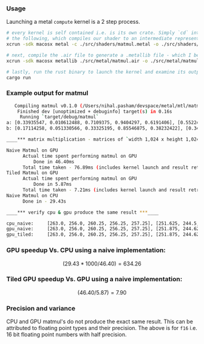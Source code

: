 ### Usage

Launching a metal `compute` kernel is a 2 step process. 

```sh
# every kernel is self contained i.e. is its own crate. Simply `cd` into a kernel's directory and run
# the following, which compiles our shader to an intermediate representation using the metal utility
xcrun -sdk macosx metal -c ./src/shaders/matmul.metal -o ./src/shaders/matmul.air

# next, compile the .air file to generate a .metallib file - which I believe is LLVM IR (need confirmation)
xcrun -sdk macosx metallib ./src/metal/matmul.air -o ./src/metal/matmul.metallib

# lastly, run the rust binary to launch the kernel and examine its output.
cargo run
```
### Example output for matmul

```sh
   Compiling matmul v0.1.0 (/Users/nihal.pasham/devspace/metal/mtl/matmul)
    Finished dev [unoptimized + debuginfo] target(s) in 0.16s
     Running `target/debug/matmul`
a: [0.33935547, 0.010612488, 0.7109375, 0.9404297, 0.6191406], [0.5522461, 0.9848633, 0.55859375, 0.95214844, 0.39819336]
b: [0.17114258, 0.051330566, 0.33325195, 0.85546875, 0.38232422], [0.34301758, 0.9003906, 0.41357422, 0.08544922, 0.6113281]

____*** matrix multiplication - matrices of `width 1,024 x height 1,024` elements of type `half::binary16::f16` ***___

Naive Matmul on GPU
      Actual time spent performing matmul on GPU
          Done in 46.40ms
      Total time taken - 76.89ms (includes kernel launch and result retreival)
Tiled Matmul on GPU
      Actual time spent performing matmul on GPU
          Done in 5.87ms
      Total time taken - 7.21ms (includes kernel launch and result retreival)
Naive Matmul on CPU
      Done in - 29.43s

____*** verify cpu & gpu produce the same result ***____

cpu_naive:     [263.0, 256.0, 260.25, 256.25, 257.25], [251.625, 244.5, 247.5, 250.25, 243.0]
gpu_naive:     [263.0, 256.0, 260.25, 256.25, 257.25], [251.875, 244.625, 247.5, 250.125, 243.0]
gpu_tiled:     [263.0, 256.0, 260.25, 256.25, 257.25], [251.875, 244.625, 247.5, 250.125, 243.0]
```
### GPU speedup Vs. CPU using a naive implementation:

$$(29.43 * 1000/46.40) = 634.26$$ 

### Tiled GPU speedup Vs. GPU using a naive implementation:

$$(46.40/5.87) = 7.90$$ 

### Precision and variance

CPU and GPU matmul's do not produce the exact same result. This can be attributed to floating point types and their precision. The above is for `f16` i.e. 16 bit floating point numbers with half precision.